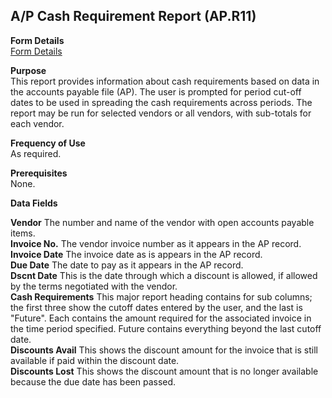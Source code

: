 ##  A/P Cash Requirement Report (AP.R11)

<PageHeader />

**Form Details**  
[ Form Details ](AP-R11-1/README.md)   

**Purpose**  
This report provides information about cash requirements based on data in the
accounts payable file (AP). The user is prompted for period cut-off dates to
be used in spreading the cash requirements across periods. The report may be
run for selected vendors or all vendors, with sub-totals for each vendor.  

**Frequency of Use**  
As required.

**Prerequisites**  
None.

**Data Fields**

**Vendor** The number and name of the vendor with open accounts payable items.  
**Invoice No.** The vendor invoice number as it appears in the AP record.  
**Invoice Date** The invoice date as is appears in the AP record.  
**Due Date** The date to pay as it appears in the AP record.  
**Dscnt Date** This is the date through which a discount is allowed, if
allowed by the terms negotiated with the vendor.  
**Cash Requirements** This major report heading contains for sub columns; the
first three show the cutoff dates entered by the user, and the last is
"Future". Each contains the amount required for the associated invoice in the
time period specified. Future contains everything beyond the last cutoff date.  
**Discounts Avail** This shows the discount amount for the invoice that is
still available if paid within the discount date.  
**Discounts Lost** This shows the discount amount that is no longer available
because the due date has been passed.  
  
<badge text= "Version 8.10.57" vertical="middle" />

<PageFooter />